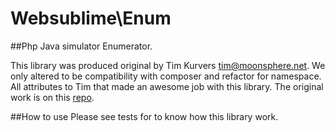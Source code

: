 Websublime\Enum
====

##Php Java simulator Enumerator. 

This library was produced original by Tim Kurvers <tim@moonsphere.net>. We only altered to be compatibility with composer and refactor for namespace. All attributes to Tim that made an awesome job with this library. The original work is on this [repo](https://github.com/timkurvers/php-enums).

##How to use
Please see tests for to know how this library work.